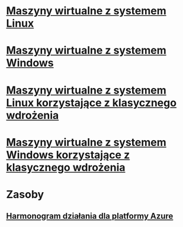 # [Maszyny wirtualne z systemem Linux](linux/overview.md)
# [Maszyny wirtualne z systemem Windows](windows/overview.md)
# [Maszyny wirtualne z systemem Linux korzystające z klasycznego wdrożenia](linux/overview.md?toc=%2fazure%2fvirtual-machines%2flinux%2fclassic%2ftoc.json)
# [Maszyny wirtualne z systemem Windows korzystające z klasycznego wdrożenia](windows/overview.md?toc=%2fazure%2fvirtual-machines%2fwindows%2fclassic%2ftoc.json)

# Zasoby
## [Harmonogram działania dla platformy Azure](https://azure.microsoft.com/roadmap/)
